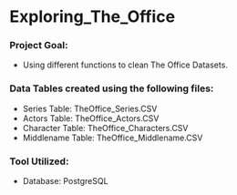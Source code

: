 # Exploring_The_Office

### Project Goal: 
- Using different functions to clean The Office Datasets. 

### Data Tables created using the following files:
- Series Table: TheOffice_Series.CSV
- Actors Table: TheOffice_Actors.CSV
- Character Table: TheOffice_Characters.CSV
- Middlename Table: TheOffice_Middlename.CSV

### Tool Utilized: 
- Database: PostgreSQL

  
